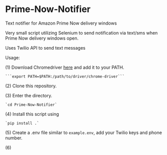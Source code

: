 # Prime-Now-Notifier
Text notifier for Amazon Prime Now delivery windows

Very small script utilizing Selenium to send notification via text/sms when Prime Now delivery windows open. 

Uses Twilio API to send text messages 

Usage: 

(1) Download Chromedriver [here](https://sites.google.com/a/chromium.org/chromedriver/downloads) and add it to your PATH. 

    ```export PATH=$PATH:/path/to/driver/chrome-driver```

(2) Clone this repository. 

(3) Enter the directory. 

    `cd Prime-Now-Notifier`

(4) Install this script using 

    `pip install .` 

(5) Create a .env file similar to `example.env`, add your Twilio keys and phone number. 

(6) 
